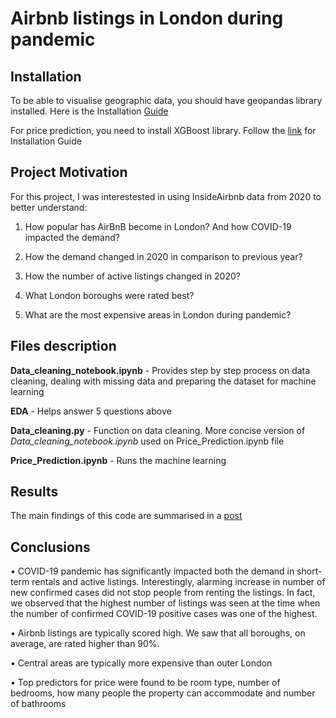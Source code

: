 # Airbnb listings in London during pandemic

## Installation
To be able to visualise geographic data, you should have geopandas library installed. Here is the Installation [Guide](https://geopandas.org/install.html)

For price prediction, you need to install XGBoost library. Follow the [link](https://xgboost.readthedocs.io/en/latest/build.html) for Installation Guide

## Project Motivation
For this project, I was interestested in using InsideAirbnb data from 2020 to better understand:

1.	How popular has AirBnB become in London? And how COVID-19 impacted the demand?

2.	How the demand changed in 2020 in comparison to previous year?

3.	How the number of active listings changed in 2020?

4.	What London boroughs were rated best?

5.	What are the most expensive areas in London during pandemic?


## Files description
**Data_cleaning_notebook.ipynb** - Provides step by step process on data cleaning, dealing with missing data and preparing the dataset for machine learning

**EDA** - Helps answer 5 questions above

**Data_cleaning.py** - Function on data cleaning. More concise version of *Data_cleaning_notebook.ipynb* used on Price_Prediction.ipynb file

**Price_Prediction.ipynb** - Runs the machine learning

## Results
The main findings of this code are summarised in a [post](https://yesbol.medium.com/what-do-airbnb-listings-look-like-during-pandemic-a52a35504a84)

## Conclusions
•	COVID-19 pandemic has significantly impacted both the demand in short-term rentals and active listings. Interestingly, alarming increase in number of new confirmed cases did not stop people from renting the listings. In fact, we observed that the highest number of listings was seen at the time when the number of confirmed COVID-19 positive cases was one of the highest.

•	Airbnb listings are typically scored high. We saw that all boroughs, on average, are rated higher than 90%.

•	Central areas are typically more expensive than outer London

•	Top predictors for price were found to be room type, number of bedrooms, how many people the property can accommodate and number of bathrooms

